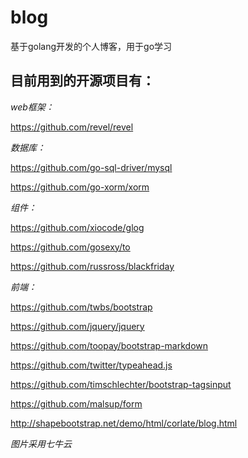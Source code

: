 blog
====

基于golang开发的个人博客，用于go学习

## 目前用到的开源项目有：

*web框架：*

https://github.com/revel/revel

*数据库：*

https://github.com/go-sql-driver/mysql

https://github.com/go-xorm/xorm

*组件：*

https://github.com/xiocode/glog

https://github.com/gosexy/to

https://github.com/russross/blackfriday

*前端：*

https://github.com/twbs/bootstrap

https://github.com/jquery/jquery

https://github.com/toopay/bootstrap-markdown

https://github.com/twitter/typeahead.js

https://github.com/timschlechter/bootstrap-tagsinput

https://github.com/malsup/form

http://shapebootstrap.net/demo/html/corlate/blog.html

*图片采用七牛云*